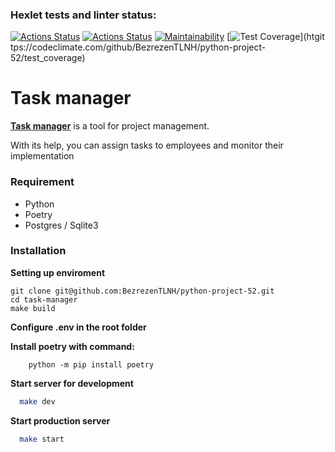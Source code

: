### Hexlet tests and linter status:
[![Actions Status](https://github.com/BezrezenTLNH/python-project-52/actions/workflows/hexlet-check.yml/badge.svg)](https://github.com/BezrezenTLNH/python-project-52/actions)
[![Actions Status](https://github.com/BezrezenTLNH/python-project-52/actions/workflows/my_tests.yml/badge.svg)](https://github.com/BezrezenTLNH/python-project-52/actions)
[![Maintainability](https://api.codeclimate.com/v1/badges/8ed5b54af38ecf127288/maintainability)](https://codeclimate.com/github/BezrezenTLNH/python-project-52/maintainability)
[![Test Coverage](https://api.codeclimate.com/v1/badges/8ed5b54af38ecf127288/test_coverage)](htgit tps://codeclimate.com/github/BezrezenTLNH/python-project-52/test_coverage)

# Task manager
[**Task manager**](https://task-manager-3atw.onrender.com) is a tool for project management. 
 
With its help, you can assign tasks to employees and monitor their implementation

### Requirement
* Python
* Poetry
* Postgres / Sqlite3


### Installation
**Setting up enviroment**
```
git clone git@github.com:BezrezenTLNH/python-project-52.git
cd task-manager
make build
```
**Configure .env in the root folder**

**Install poetry with command:**
```
    python -m pip install poetry
```
 
**Start server for development**
```bash
  make dev
```
 
**Start production server**
```bash
  make start
```